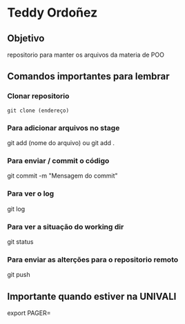 # Teddy Ordoñez

## Objetivo
repositorio para manter os arquivos da materia de POO

## Comandos importantes para lembrar
### Clonar repositorio

```
git clone (endereço)
```

### Para adicionar arquivos no stage
git add (nome do arquivo)
ou 
git add .

### Para enviar / commit o código
git commit -m "Mensagem do commit"

### Para ver o log
git log


### Para ver a situação do working dir
git status


### Para enviar as alterções para o repositorio remoto
git push


## Importante quando estiver na UNIVALI 
export PAGER=
